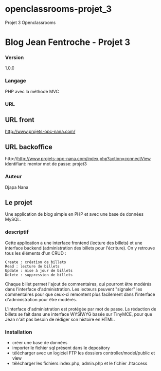 # openclassrooms-projet_3
Projet 3 Openclassrooms

# Blog Jean Fentroche - Projet 3
### Version
1.0.0
### Langage
PHP avec la méthode MVC
### URL
## URL front
http://www.projets-opc-nana.com/
## URL backoffice
http://http://www.projets-opc-nana.com/index.php?action=connectView
identifiant: mentor
mot de passe: projet3
### Auteur
Djapa Nana

## Le projet
Une application de blog simple en PHP et avec une base de données MySQL.
### descriptif
Cette application a une interface frontend (lecture des billets) et une interface backend (administration des billets pour l'écriture). On y retrouve tous les éléments d'un CRUD :

    Create : création de billets
    Read : lecture de billets
    Update : mise à jour de billets
    Delete : suppression de billets

Chaque billet permet l'ajout de commentaires, qui pourront être modérés dans l'interface d'administration.
Les lecteurs peuvent "signaler" les commentaires pour que ceux-ci remontent plus facilement dans l'interface d'administration pour être modérés.

L'interface d'administration est protégée par mot de passe. La rédaction de billets se fait dans une interface WYSIWYG basée sur TinyMCE, pour que Jean n'ait pas besoin de rédiger son histoire en HTML.
### Installation
- créer une base de données 
- importer le fichier sql présent dans le depository
- télécharger avec un logiciel FTP les dossiers controller/model/public et view
- télécharger les fichiers index.php, admin.php et le fichier .htaccess


